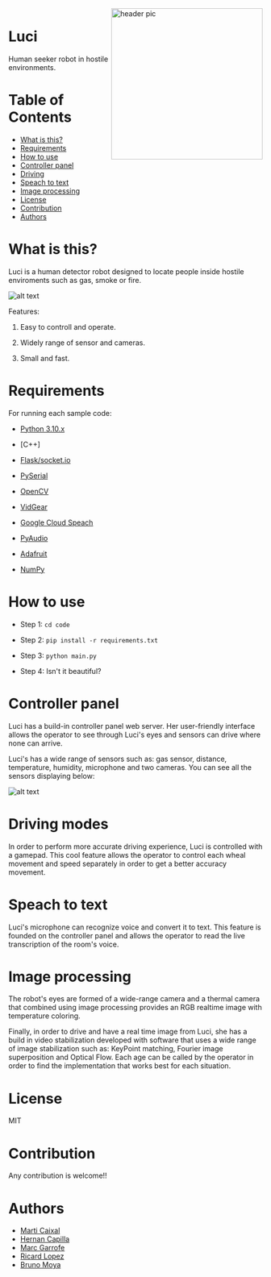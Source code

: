 <img src="https://github.com/marcgarrofe/RLP-PLAB/blob/main/luci_logo.png" align="right" width="300" alt="header pic"/>

# Luci
Human seeker robot in hostile environments.


# Table of Contents
   * [What is this?](#what-is-this)
   * [Requirements](#requirements)
   * [How to use](#how-to-use)
   * [Controller panel](#controller-panel)
   * [Driving](#driving-modes)
   * [Speach to text](#speach-to-text)
   * [Image processing](#image-processing)
   * [License](#license)
   * [Contribution](#contribution)
   * [Authors](#authors)


# What is this?

Luci is a human detector robot designed to locate people inside hostile enviroments such as gas, smoke or fire. 

![alt text](https://github.com/marcgarrofe/RLP-PLAB/blob/main/img/luci.png)

Features:

1. Easy to controll and operate.

2. Widely range of sensor and cameras.

3. Small and fast.


# Requirements

For running each sample code:

- [Python 3.10.x](https://www.python.org/)

- [C++]

- [Flask/socket.io](https://socket.io/)

- [PySerial](https://pypi.org/project/pyserial/)

- [OpenCV](https://opencv.org/)

- [VidGear](https://abhitronix.github.io/vidgear/v0.2.5-stable/)

- [Google Cloud Speach](https://cloud.google.com/speech-to-text)

- [PyAudio](https://pypi.org/project/PyAudio/)

- [Adafruit](https://www.adafruit.com/)

- [NumPy](https://numpy.org/)
 

# How to use

- Step 1:
`cd code`

- Step 2:
`pip install -r requirements.txt` 

- Step 3:
`python main.py`

- Step 4:
Isn't it beautiful?


# Controller panel

Luci has a build-in controller panel web server. Her user-friendly interface allows the operator to see through Luci's eyes and sensors can drive where none can arrive.

Luci's has a wide range of sensors such as: gas sensor, distance, temperature, humidity, microphone and two cameras. You can see all the sensors displaying below:

![alt text](https://github.com/marcgarrofe/RLP-PLAB/blob/main/img/website.png)

# Driving modes

In order to perform more accurate driving experience, Luci is controlled with a gamepad. This cool feature allows the operator to control each wheal movement and speed separately in order to get a better accuracy movement.

# Speach to text

Luci's microphone can recognize voice and convert it to text. This feature is founded on the controller panel and allows the operator to read the live transcription of the room's voice.

# Image processing

The robot's eyes are formed of a wide-range camera and a thermal camera that combined using image processing provides an RGB realtime image with temperature coloring.

Finally, in order to drive and have a real time image from Luci, she has a build in video stabilization developed with software that uses a wide range of image stabilization such as: KeyPoint matching, Fourier image superposition and Optical Flow. Each age can be called by the operator in order to find the implementation that works best for each situation.


# License 

MIT

# Contribution

Any contribution is welcome!! 

# Authors
 * [Marti Caixal](https://github.com/marti1999)
 * [Hernan Capilla](https://github.com/hcapilla)
 * [Marc Garrofe](https://github.com/marcgarrofe)
 * [Ricard Lopez](https://github.com/Ricardlol)
 * [Bruno Moya](https://github.com/elblogbruno)
